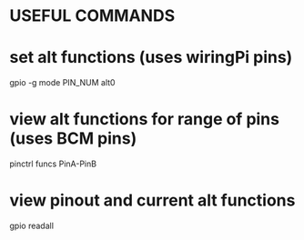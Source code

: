 # USEFUL COMMANDS #

# set alt functions (uses wiringPi pins)
gpio -g mode PIN_NUM alt0

# view alt functions for range of pins (uses BCM pins)
pinctrl funcs PinA-PinB

# view pinout and current alt functions
gpio readall
